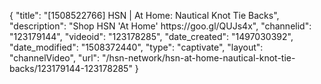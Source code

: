 {
    "title": "[1508522766] HSN | At Home: Nautical Knot Tie Backs",
    "description": "Shop HSN 'At Home' https:\/\/goo.gl\/QUJs4x",
    "channelid": "123179144",
    "videoid": "123178285",
    "date_created": "1497030392",
    "date_modified": "1508372440",
    "type": "captivate",
    "layout": "channelVideo",
    "url": "\/hsn-network\/hsn-at-home-nautical-knot-tie-backs\/123179144-123178285"
}